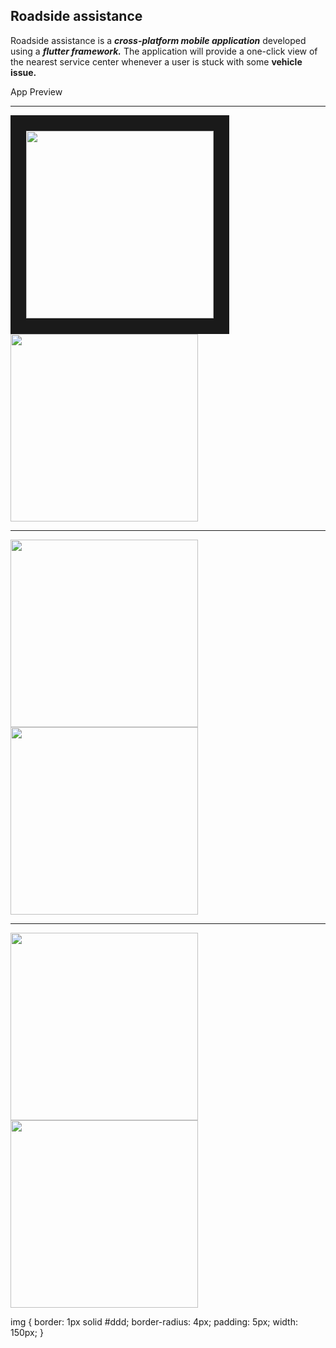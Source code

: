 ## Roadside assistance




Roadside assistance is a **_cross-platform mobile application_** developed using a **_flutter framework._** The application will provide a one-click view of the nearest service center whenever a user is stuck with some **vehicle issue.**


App Preview

---



<img src="https://user-images.githubusercontent.com/53031645/102353161-b48ec380-3fce-11eb-828b-1c7fb96bc668.jpg" width="300" border="25">       <img src="https://user-images.githubusercontent.com/53031645/102353232-cb351a80-3fce-11eb-9e64-feb360527f4b.jpg" width="300">


---


<img src="https://user-images.githubusercontent.com/53031645/102353235-cb351a80-3fce-11eb-8750-35cf6fcfe6ba.jpg" width="300">       <img src="https://user-images.githubusercontent.com/53031645/102353240-cc664780-3fce-11eb-865a-4129899f0562.jpg" width="300">


---


<img src="https://user-images.githubusercontent.com/53031645/102353226-ca03ed80-3fce-11eb-8091-87b656bde79d.jpg" width="300">       <img src="https://user-images.githubusercontent.com/53031645/102353217-c83a2a00-3fce-11eb-90fc-b58b34defdf8.jpg" width="300">




img {
  border: 1px solid #ddd;
  border-radius: 4px;
  padding: 5px;
  width: 150px;
}
